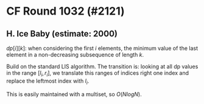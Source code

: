# CF Round 1032 (#2121)

## H. Ice Baby (estimate: 2000)
$dp[i][k]$: when considering the first $i$ elements, the minimum value of the last element in a non-decreasing subsequence of length $k$.

Build on the standard LIS algorithm. The transition is: looking at all dp values in the range $[l_i,r_i]$, we translate this ranges of indices right one index and replace the leftmost index with $l_i$.

This is easily maintained with a multiset, so $O(NlogN)$.